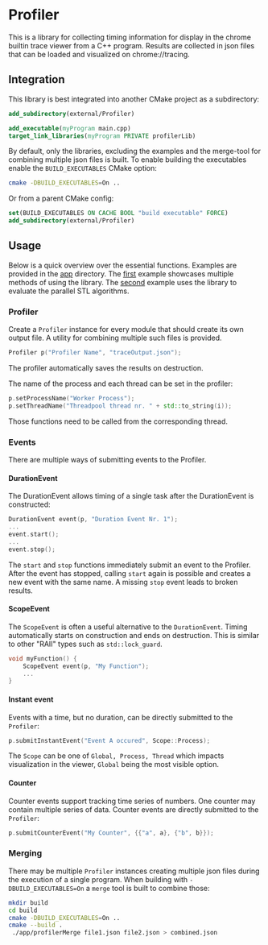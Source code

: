 # Profiler
This is a library for collecting timing information for display in the chrome builtin trace
viewer from a C++ program. Results are collected in json files that can be loaded and visualized
on chrome://tracing.

## Integration
This library is best integrated into another CMake project as a subdirectory:

```cmake
add_subdirectory(external/Profiler)

add_executable(myProgram main.cpp)
target_link_libraries(myProgram PRIVATE profilerLib)
```
By default, only the libraries, excluding the examples and the merge-tool for combining multiple json
files is built.
To enable building the executables enable the `BUILD_EXECUTABLES` CMake option:
```bash
cmake -DBUILD_EXECUTABLES=On ..
```
Or from a parent CMake config:
```cmake
set(BUILD_EXECUTABLES ON CACHE BOOL "build executable" FORCE)
add_subdirectory(external/Profiler)
```

## Usage
Below is a quick overview over the essential functions. Examples are provided in the [app](app) directory. The
[first](app/example.main.cpp) example showcases multiple methods of using the library. The
[second](app/example-transform.main.cpp) example uses the library to evaluate the parallel STL algorithms.
### Profiler
Create a `Profiler` instance for every module that should create its own output file.
A utility for combining multiple such files is provided.
```c++
Profiler p("Profiler Name", "traceOutput.json");
```
The profiler automatically saves the results on destruction.

The name of the process and each thread can be set in the profiler:
```c++
p.setProcessName("Worker Process");
p.setThreadName("Threadpool thread nr. " + std::to_string(i));
```
Those functions need to be called from the corresponding thread.

### Events
There are multiple ways of submitting events to the Profiler.

#### DurationEvent
The DurationEvent allows timing of a single task after the DurationEvent is constructed:
```c++
DurationEvent event(p, "Duration Event Nr. 1");
...
event.start();
...
event.stop();
```
The `start` and `stop` functions immediately submit an event to the Profiler. After the event has stopped,
calling `start` again is possible and creates a new event with the same name. A missing `stop` event
leads to broken results.

#### ScopeEvent
The `ScopeEvent` is often a useful alternative to the `DurationEvent`. Timing automatically starts on
construction and ends on destruction. This is similar to other "RAII" types such as `std::lock_guard`.
```c++
void myFunction() {
    ScopeEvent event(p, "My Function");
    ...
}
```

#### Instant event
Events with a time, but no duration, can be directly submitted to the `Profiler`:
```c++
p.submitInstantEvent("Event A occured", Scope::Process);
```
The `Scope` can be one of `Global, Process, Thread` which impacts visualization in the viewer, `Global`
being the most visible option.

#### Counter
Counter events support tracking time series of numbers. One counter may contain multiple series of data.
Counter events are directly submitted to the `Profiler`:
```c++
p.submitCounterEvent("My Counter", {{"a", a}, {"b", b}});
```

### Merging
There may be multiple `Profiler` instances creating multiple json files during the execution of a single
program. When building with `-DBUILD_EXECUTABLES=On` a `merge` tool is built to combine those:
```bash
mkdir build
cd build
cmake -DBUILD_EXECUTABLES=On ..
cmake --build .
 ./app/profilerMerge file1.json file2.json > combined.json
```
